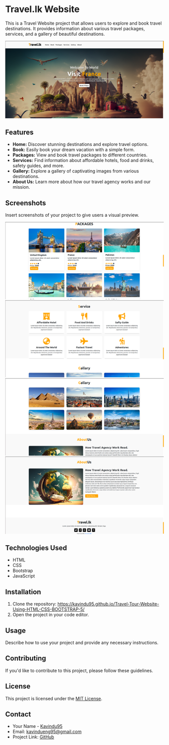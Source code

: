 # Travel.lk Website

This is a Travel Website project that allows users to explore and book travel destinations. It provides information about various travel packages, services, and a gallery of beautiful destinations.

![Project Image](ss/1.png)

## Features

- **Home:** Discover stunning destinations and explore travel options.
- **Book:** Easily book your dream vacation with a simple form.
- **Packages:** View and book travel packages to different countries.
- **Services:** Find information about affordable hotels, food and drinks, safety guides, and more.
- **Gallery:** Explore a gallery of captivating images from various destinations.
- **About Us:** Learn more about how our travel agency works and our mission.

## Screenshots

Insert screenshots of your project to give users a visual preview.

![Screenshot 1](ss/2.png)
![Screenshot 2](ss/3.png)
![Screenshot 3](ss/4.png)
![Screenshot 4](ss/5.png)

## Technologies Used

- HTML
- CSS
- Bootstrap
- JavaScript

## Installation

1. Clone the repository: https://kavindu95.github.io/Travel-Tour-Website-Using-HTML-CSS-BOOTSTRAP-5/
2. Open the project in your code editor.

## Usage

Describe how to use your project and provide any necessary instructions.

## Contributing

If you'd like to contribute to this project, please follow these guidelines.

## License

This project is licensed under the [MIT License](LICENSE).

## Contact

- Your Name - [Kavindu95](https://github.com/Kavindu95)
- Email: kavindueng95@gmail.com
- Project Link: [GitHub](https://kavindu95.github.io/Travel-Tour-Website-Using-HTML-CSS-BOOTSTRAP-5/)
